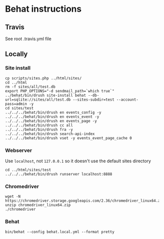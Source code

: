 # Behat instructions

## Travis

See root .travis.yml file

## Locally

### Site install

```
cp scripts/sites.php ../html/sites/
cd ../html
rm -f sites/all/test.db
export PHP_OPTIONS="-d sendmail_path=`which true`"
../behat/bin/drush site-install behat --db-url=sqlite://sites/all/test.db --sites-subdir=test --account-pass=admin -y
cd sites/test
../../../behat/bin/drush en events_config -y
../../../behat/bin/drush en events_event -y
../../../behat/bin/drush en events_page -y
../../../behat/bin/drush cc all
../../../behat/bin/drush fra -y
../../../behat/bin/drush search-api-index
../../../behat/bin/drush vset -y events_event_page_cache 0
```

### Webserver

Use `localhost`, not `127.0.0.1` so it doesn't use the default sites directory

```
cd ../html/sites/test
../../../behat/bin/drush runserver localhost:8888
```

### Chromedriver

```
wget -N https://chromedriver.storage.googleapis.com/2.36/chromedriver_linux64.zip
unzip chromedriver_linux64.zip
./chromedriver
```

### Behat

```
bin/behat --config behat.local.yml --format pretty
```
